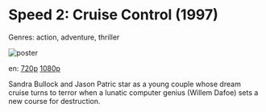 # Speed 2: Cruise Control (1997)

Genres: action, adventure, thriller

![poster](http://image.tmdb.org/t/p/w500/iHktqeAGoJpENiiuXfsXaHmhr7D.jpg)

en:
  [720p](magnet:?xt=urn:btih:F2EB6143AFB36586DD41E783652291846C21519D&tr=udp://glotorrents.pw:6969/announce&tr=udp://tracker.opentrackr.org:1337/announce&tr=udp://torrent.gresille.org:80/announce&tr=udp://tracker.openbittorrent.com:80&tr=udp://tracker.coppersurfer.tk:6969&tr=udp://tracker.leechers-paradise.org:6969&tr=udp://p4p.arenabg.ch:1337&tr=udp://tracker.internetwarriors.net:1337)
  [1080p](magnet:?xt=urn:btih:730114C9C03EB4EB9910F4487EFC1FA58C56B60B&tr=udp://glotorrents.pw:6969/announce&tr=udp://tracker.opentrackr.org:1337/announce&tr=udp://torrent.gresille.org:80/announce&tr=udp://tracker.openbittorrent.com:80&tr=udp://tracker.coppersurfer.tk:6969&tr=udp://tracker.leechers-paradise.org:6969&tr=udp://p4p.arenabg.ch:1337&tr=udp://tracker.internetwarriors.net:1337)
  


Sandra Bullock and Jason Patric star as a young couple whose dream cruise turns to terror when a lunatic computer genius (Willem Dafoe) sets a new course for destruction.